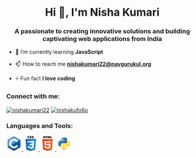 <h1 align="center">Hi 👋, I'm Nisha Kumari</h1>
<h3 align="center">A passionate to creating innovative solutions and building captivating web applications from India</h3>

- 🌱 I’m currently learning **JavaScript**

- 📫 How to reach me **nishakumari22@navgurukul.org**

- ⚡ Fun fact **I love coding**

<h3 align="left">Connect with me:</h3>
<p align="left">
<a href="https://www.codechef.com/users/nishakumari22" target="blank"><img align="center" src="https://cdn.jsdelivr.net/npm/simple-icons@3.1.0/icons/codechef.svg" alt="nishakumari22" height="30" width="40" /></a>
<a href="https://auth.geeksforgeeks.org/user/nishakufo6o" target="blank"><img align="center" src="https://raw.githubusercontent.com/rahuldkjain/github-profile-readme-generator/master/src/images/icons/Social/geeks-for-geeks.svg" alt="nishakufo6o" height="30" width="40" /></a>
</p>

<h3 align="left">Languages and Tools:</h3>
<p align="left"> <a href="https://www.cprogramming.com/" target="_blank" rel="noreferrer"> <img src="https://raw.githubusercontent.com/devicons/devicon/master/icons/c/c-original.svg" alt="c" width="40" height="40"/> </a> <a href="https://www.w3schools.com/css/" target="_blank" rel="noreferrer"> <img src="https://raw.githubusercontent.com/devicons/devicon/master/icons/css3/css3-original-wordmark.svg" alt="css3" width="40" height="40"/> </a> <a href="https://www.w3.org/html/" target="_blank" rel="noreferrer"> <img src="https://raw.githubusercontent.com/devicons/devicon/master/icons/html5/html5-original-wordmark.svg" alt="html5" width="40" height="40"/> </a> <a href="https://www.python.org" target="_blank" rel="noreferrer"> <img src="https://raw.githubusercontent.com/devicons/devicon/master/icons/python/python-original.svg" alt="python" width="40" height="40"/> </a> </p>
